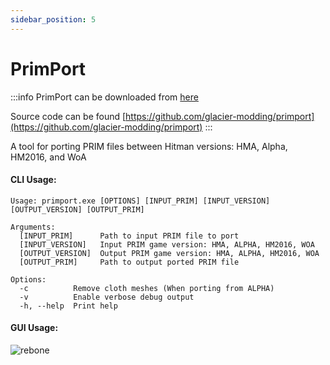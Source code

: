 ```yaml
---
sidebar_position: 5
---
```


# PrimPort

:::info
PrimPort can be downloaded from [here](/primport)

Source code can be found [https://github.com/glacier-modding/primport](https://github.com/glacier-modding/primport)
:::

A tool for porting PRIM files between Hitman versions: HMA, Alpha, HM2016, and WoA

#### CLI Usage:

```
Usage: primport.exe [OPTIONS] [INPUT_PRIM] [INPUT_VERSION] [OUTPUT_VERSION] [OUTPUT_PRIM]

Arguments:
  [INPUT_PRIM]      Path to input PRIM file to port
  [INPUT_VERSION]   Input PRIM game version: HMA, ALPHA, HM2016, WOA
  [OUTPUT_VERSION]  Output PRIM game version: HMA, ALPHA, HM2016, WOA
  [OUTPUT_PRIM]     Path to output ported PRIM file

Options:
  -c          Remove cloth meshes (When porting from ALPHA)
  -v          Enable verbose debug output
  -h, --help  Print help
```

#### GUI Usage:

![rebone](/img/primport/gui.png)
